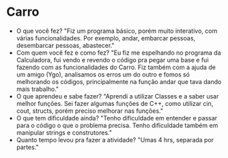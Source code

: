 # Carro

- O que você fez? 
	"Fiz um programa básico, porém muito interativo, com várias funcionalidades. Por exemplo, andar, embarcar pessoas, desembarcar pessoas, abastecer."
- Com quem você fez e como fez? 
	"Eu fiz me espelhando no programa da Calculadora, fui vendo e revendo o código pra pegar uma base e fui fazendo com as funcionalidades do Carro. Fiz também com a ajuda de um amigo (Ygo),  analisamos os erros um do outro e fomos só melhorando os códigos,  principalmente na função andar que tava dando mais trabalho."
- O que aprendeu e sabe fazer? 
	"Aprendi a utilizar Classes e a saber usar melhor funções. Sei fazer algumas funções de C++, como utilizar cin, cout, structs, porém preciso melhorar nas funções."  
- O que tem dificuldade ainda? 
	 "Tenho dificuldade em entender e passar para o código o que o problema precisa. Tenho dificuldade também em manipular strings e construtores."
-  Quanto tempo levou pra fazer a atividade? 
	"Umas 4 hrs, separada por partes." 
